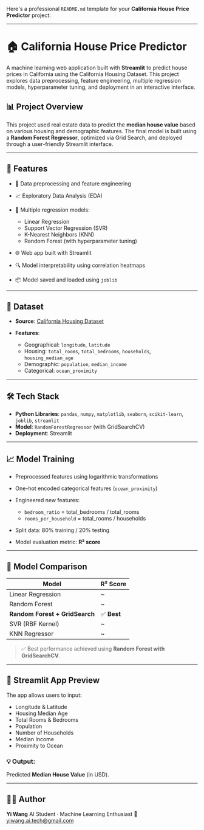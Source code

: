 Here's a professional `README.md` template for your **California House Price Predictor** project:

---

# 🏠 California House Price Predictor

A machine learning web application built with **Streamlit** to predict house prices in California using the California Housing Dataset. This project explores data preprocessing, feature engineering, multiple regression models, hyperparameter tuning, and deployment in an interactive interface.

## 📊 Project Overview

This project used real estate data to predict the **median house value** based on various housing and demographic features. The final model is built using a **Random Forest Regressor**, optimized via Grid Search, and deployed through a user-friendly Streamlit interface.

---

## 🚀 Features

* 🧹 Data preprocessing and feature engineering
* 📈 Exploratory Data Analysis (EDA)
* 🧠 Multiple regression models:

  * Linear Regression
  * Support Vector Regression (SVR)
  * K-Nearest Neighbors (KNN)
  * Random Forest (with hyperparameter tuning)
* 🌐 Web app built with Streamlit
* 🔍 Model interpretability using correlation heatmaps
* 📦 Model saved and loaded using `joblib`

---

## 📂 Dataset

* **Source**: [California Housing Dataset](https://www.kaggle.com/datasets/camnugent/california-housing-prices)
* **Features**:

  * Geographical: `longitude`, `latitude`
  * Housing: `total_rooms`, `total_bedrooms`, `households`, `housing_median_age`
  * Demographic: `population`, `median_income`
  * Categorical: `ocean_proximity`

---

## 🛠️ Tech Stack

* **Python Libraries**: `pandas`, `numpy`, `matplotlib`, `seaborn`, `scikit-learn`, `joblib`, `streamlit`
* **Model**: `RandomForestRegressor` (with GridSearchCV)
* **Deployment**: Streamlit

---

## 📈 Model Training

* Preprocessed features using logarithmic transformations
* One-hot encoded categorical features (`ocean_proximity`)
* Engineered new features:

  * `bedroom_ratio` = total\_bedrooms / total\_rooms
  * `rooms_per_household` = total\_rooms / households
* Split data: 80% training / 20% testing
* Model evaluation metric: **R² score**

---

## 🧪 Model Comparison

| Model                           | R² Score   |
| ------------------------------  | ---------- |
| Linear Regression               | \~         |
| Random Forest                   | \~         |
| **Random Forest + GridSearch**  | ✅ **Best**|
| SVR (RBF Kernel)                | \~         |
| KNN Regressor                   | \~         |

> ✅ Best performance achieved using **Random Forest with GridSearchCV**.

---

## 🎯 Streamlit App Preview

The app allows users to input:

* Longitude & Latitude
* Housing Median Age
* Total Rooms & Bedrooms
* Population
* Number of Households
* Median Income
* Proximity to Ocean 

### 💡 Output:

Predicted **Median House Value** (in USD).

---

## 🙋‍♂️ Author

**Yi Wang**
AI Student · Machine Learning Enthusiast
📧 yiwang.ai.tech@gmail.com
